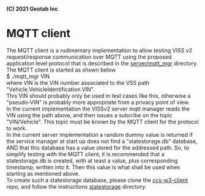 **(C) 2021 Geotab Inc**<br>

# MQTT client

The MQTT client is a rudimentary implementation to allow testing VISS v2 request/response communication over MQTT using the proposed application level protocol that is described in the <a href="https://github.com/MEAE-GOT/WAII/tree/master/server/mqtt_mgr">server/mqtt_mgr</a> directory.<br>
The MQTT client is started as shown below<br>
$ ./mqtt_mgr VIN<br>
where VIN is the VIN number associated to the VSS path "Vehicle.VehicleIdentification.VIN".<br>
This VIN should probably only be used in test cases like this, otherwise a "pseudo-VIN" is probably more appropriate from a privacy point of view.<br>
In the current implementation the VISSv2 server mqtt manager reads the VIN using the path above, and then issues a subcribe on the topic "VIN/Vehicle". This topic must be known by the MQTT client for the protocol to work.<br>
In the current server implementation a random dummy value is returned if the service manager at start up does not find a "statestorage.db" database, AND that this database has a value stored for the addressed path. So, to simplify testing with the MQTT client, it is recommended that a statestorage.db is created, with at least a value, plus corresponding timestamp, written into it. Then this value is what shall be used when starting as mentioned above.<br>
To create such a statestorage database, please clone the <a href="https://github.com/GENIVI/ccs-w3c-client">ccs-w3-client</a> repo, and follow the instructions <a href="https://github.com/GENIVI/ccs-w3c-client/tree/master/statestorage">statestorage</a> directory.

